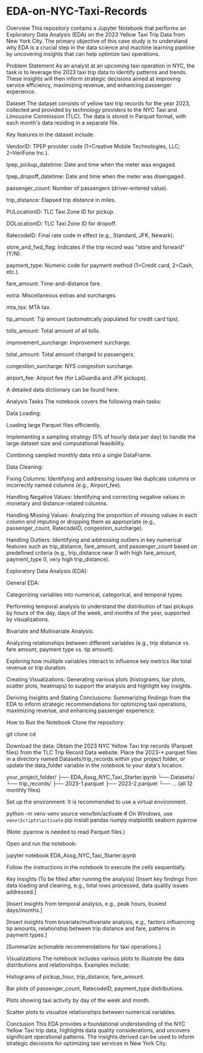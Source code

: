 # EDA-on-NYC-Taxi-Records

Overview
This repository contains a Jupyter Notebook that performs an Exploratory Data Analysis (EDA) on the 2023 Yellow Taxi Trip Data from New York City. The primary objective of this case study is to understand why EDA is a crucial step in the data science and machine learning pipeline by uncovering insights that can help optimize taxi operations.

Problem Statement
As an analyst at an upcoming taxi operation in NYC, the task is to leverage the 2023 taxi trip data to identify patterns and trends. These insights will then inform strategic decisions aimed at improving service efficiency, maximizing revenue, and enhancing passenger experience.

Dataset
The dataset consists of yellow taxi trip records for the year 2023, collected and provided by technology providers to the NYC Taxi and Limousine Commission (TLC). The data is stored in Parquet format, with each month's data residing in a separate file.

Key features in the dataset include:

VendorID: TPEP provider code (1=Creative Mobile Technologies, LLC; 2=VeriFone Inc.).

tpep_pickup_datetime: Date and time when the meter was engaged.

tpep_dropoff_datetime: Date and time when the meter was disengaged.

passenger_count: Number of passengers (driver-entered value).

trip_distance: Elapsed trip distance in miles.

PULocationID: TLC Taxi Zone ID for pickup.

DOLocationID: TLC Taxi Zone ID for dropoff.

RatecodeID: Final rate code in effect (e.g., Standard, JFK, Newark).

store_and_fwd_flag: Indicates if the trip record was "store and forward" (Y/N).

payment_type: Numeric code for payment method (1=Credit card, 2=Cash, etc.).

fare_amount: Time-and-distance fare.

extra: Miscellaneous extras and surcharges.

mta_tax: MTA tax.

tip_amount: Tip amount (automatically populated for credit card tips).

tolls_amount: Total amount of all tolls.

improvement_surcharge: Improvement surcharge.

total_amount: Total amount charged to passengers.

congestion_surcharge: NYS congestion surcharge.

airport_fee: Airport fee (for LaGuardia and JFK pickups).

A detailed data dictionary can be found here.

Analysis Tasks
The notebook covers the following main tasks:

Data Loading:

Loading large Parquet files efficiently.

Implementing a sampling strategy (5% of hourly data per day) to handle the large dataset size and computational feasibility.

Combining sampled monthly data into a single DataFrame.

Data Cleaning:

Fixing Columns: Identifying and addressing issues like duplicate columns or incorrectly named columns (e.g., Airport_fee).

Handling Negative Values: Identifying and correcting negative values in monetary and distance-related columns.

Handling Missing Values: Analyzing the proportion of missing values in each column and imputing or dropping them as appropriate (e.g., passenger_count, RatecodeID, congestion_surcharge).

Handling Outliers: Identifying and addressing outliers in key numerical features such as trip_distance, fare_amount, and passenger_count based on predefined criteria (e.g., trip_distance near 0 with high fare_amount, payment_type 0, very high trip_distance).

Exploratory Data Analysis (EDA):

General EDA:

Categorizing variables into numerical, categorical, and temporal types.

Performing temporal analysis to understand the distribution of taxi pickups by hours of the day, days of the week, and months of the year, supported by visualizations.

Bivariate and Multivariate Analysis:

Analyzing relationships between different variables (e.g., trip distance vs. fare amount, payment type vs. tip amount).

Exploring how multiple variables interact to influence key metrics like total revenue or trip duration.

Creating Visualizations: Generating various plots (histograms, bar plots, scatter plots, heatmaps) to support the analysis and highlight key insights.

Deriving Insights and Stating Conclusions: Summarizing findings from the EDA to inform strategic recommendations for optimizing taxi operations, maximizing revenue, and enhancing passenger experience.

How to Run the Notebook
Clone the repository:

git clone <repository-url>
cd <repository-directory>

Download the data:
Obtain the 2023 NYC Yellow Taxi trip records (Parquet files) from the TLC Trip Record Data website. Place the 2023-*.parquet files in a directory named Datasets/trip_records within your project folder, or update the data_folder variable in the notebook to your data's location.

your_project_folder/
├── EDA_Assg_NYC_Taxi_Starter.ipynb
└── Datasets/
    └── trip_records/
        ├── 2023-1.parquet
        ├── 2023-2.parquet
        └── ... (all 12 monthly files)

Set up the environment:
It is recommended to use a virtual environment.

python -m venv venv
source venv/bin/activate  # On Windows, use `venv\Scripts\activate`
pip install pandas numpy matplotlib seaborn pyarrow

(Note: pyarrow is needed to read Parquet files.)

Open and run the notebook:

jupyter notebook EDA_Assg_NYC_Taxi_Starter.ipynb

Follow the instructions in the notebook to execute the cells sequentially.

Key Insights (To be filled after running the analysis)
[Insert key findings from data loading and cleaning, e.g., total rows processed, data quality issues addressed.]

[Insert insights from temporal analysis, e.g., peak hours, busiest days/months.]

[Insert insights from bivariate/multivariate analysis, e.g., factors influencing tip amounts, relationship between trip distance and fare, patterns in payment types.]

[Summarize actionable recommendations for taxi operations.]

Visualizations
The notebook includes various plots to illustrate the data distributions and relationships. Examples include:

Histograms of pickup_hour, trip_distance, fare_amount.

Bar plots of passenger_count, RatecodeID, payment_type distributions.

Plots showing taxi activity by day of the week and month.

Scatter plots to visualize relationships between numerical variables.

Conclusion
This EDA provides a foundational understanding of the NYC Yellow Taxi trip data, highlights data quality considerations, and uncovers significant operational patterns. The insights derived can be used to inform strategic decisions for optimizing taxi services in New York City.
